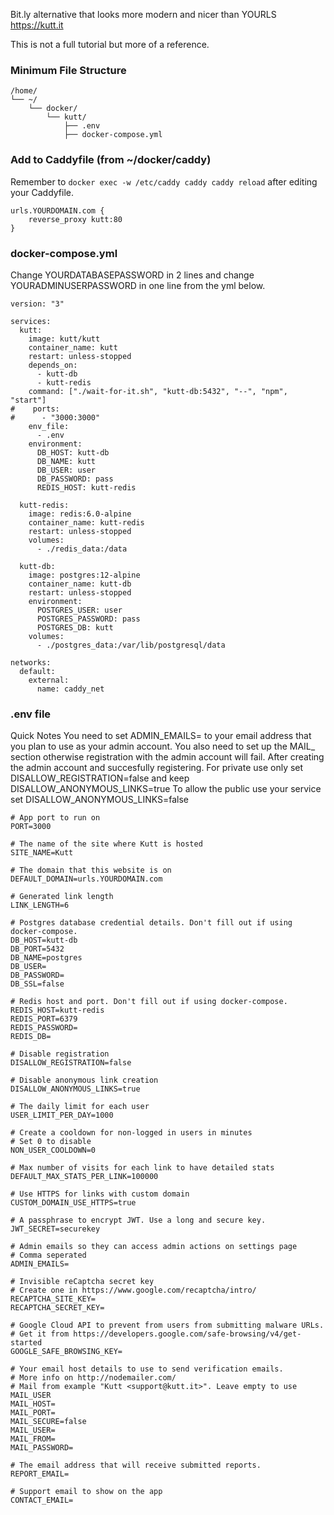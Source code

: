Bit.ly alternative that looks more modern and nicer than YOURLS
https://kutt.it

This is not a full tutorial but more of a reference.

### Minimum File Structure
```
/home/
└── ~/
    └── docker/
        └── kutt/
            ├── .env
            ├── docker-compose.yml
```
### Add to Caddyfile (from ~/docker/caddy)
Remember to `docker exec -w /etc/caddy caddy caddy reload` after editing your Caddyfile.

```
urls.YOURDOMAIN.com {
	reverse_proxy kutt:80
}
```

### docker-compose.yml
Change YOURDATABASEPASSWORD in 2 lines and change YOURADMINUSERPASSWORD in one line from the yml below.




```
version: "3"

services:
  kutt:
    image: kutt/kutt
    container_name: kutt
    restart: unless-stopped
    depends_on:
      - kutt-db
      - kutt-redis
    command: ["./wait-for-it.sh", "kutt-db:5432", "--", "npm", "start"]
#    ports:
#      - "3000:3000"
    env_file:
      - .env
    environment:
      DB_HOST: kutt-db
      DB_NAME: kutt
      DB_USER: user
      DB_PASSWORD: pass
      REDIS_HOST: kutt-redis

  kutt-redis:
    image: redis:6.0-alpine
    container_name: kutt-redis
    restart: unless-stopped
    volumes:
      - ./redis_data:/data

  kutt-db:
    image: postgres:12-alpine
    container_name: kutt-db
    restart: unless-stopped
    environment:
      POSTGRES_USER: user
      POSTGRES_PASSWORD: pass
      POSTGRES_DB: kutt
    volumes:
      - ./postgres_data:/var/lib/postgresql/data

networks:
  default:
    external:
      name: caddy_net
```

### .env file
Quick Notes
You need to set ADMIN_EMAILS= to your email address that you plan to use as your admin account.
You also need to set up the MAIL_ section otherwise registration with the admin account will fail.
After creating the admin account and succesfully registering.
For private use only set DISALLOW_REGISTRATION=false and keep DISALLOW_ANONYMOUS_LINKS=true
To allow the public use your service set DISALLOW_ANONYMOUS_LINKS=false

```
# App port to run on
PORT=3000

# The name of the site where Kutt is hosted
SITE_NAME=Kutt

# The domain that this website is on
DEFAULT_DOMAIN=urls.YOURDOMAIN.com

# Generated link length
LINK_LENGTH=6

# Postgres database credential details. Don't fill out if using docker-compose.
DB_HOST=kutt-db
DB_PORT=5432
DB_NAME=postgres
DB_USER=
DB_PASSWORD=
DB_SSL=false

# Redis host and port. Don't fill out if using docker-compose.
REDIS_HOST=kutt-redis
REDIS_PORT=6379
REDIS_PASSWORD=
REDIS_DB=

# Disable registration
DISALLOW_REGISTRATION=false

# Disable anonymous link creation
DISALLOW_ANONYMOUS_LINKS=true

# The daily limit for each user
USER_LIMIT_PER_DAY=1000

# Create a cooldown for non-logged in users in minutes
# Set 0 to disable
NON_USER_COOLDOWN=0

# Max number of visits for each link to have detailed stats
DEFAULT_MAX_STATS_PER_LINK=100000

# Use HTTPS for links with custom domain
CUSTOM_DOMAIN_USE_HTTPS=true

# A passphrase to encrypt JWT. Use a long and secure key.
JWT_SECRET=securekey

# Admin emails so they can access admin actions on settings page
# Comma seperated
ADMIN_EMAILS=

# Invisible reCaptcha secret key
# Create one in https://www.google.com/recaptcha/intro/
RECAPTCHA_SITE_KEY=
RECAPTCHA_SECRET_KEY=

# Google Cloud API to prevent from users from submitting malware URLs.
# Get it from https://developers.google.com/safe-browsing/v4/get-started
GOOGLE_SAFE_BROWSING_KEY=

# Your email host details to use to send verification emails.
# More info on http://nodemailer.com/
# Mail from example "Kutt <support@kutt.it>". Leave empty to use MAIL_USER
MAIL_HOST=
MAIL_PORT=
MAIL_SECURE=false
MAIL_USER=
MAIL_FROM=
MAIL_PASSWORD=

# The email address that will receive submitted reports.
REPORT_EMAIL=

# Support email to show on the app
CONTACT_EMAIL=

```
